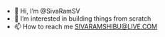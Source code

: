 - 👋 Hi, I’m @SivaRamSV
- 👀 I’m interested in building things from scratch
- 📫 How to reach me SIVARAMSHIBU@LIVE.COM

<!---
SivaRamSV/SivaRamSV is a ✨ special ✨ repository because its `README.md` (this file) appears on your GitHub profile.
You can click the Preview link to take a look at your changes.
--->
